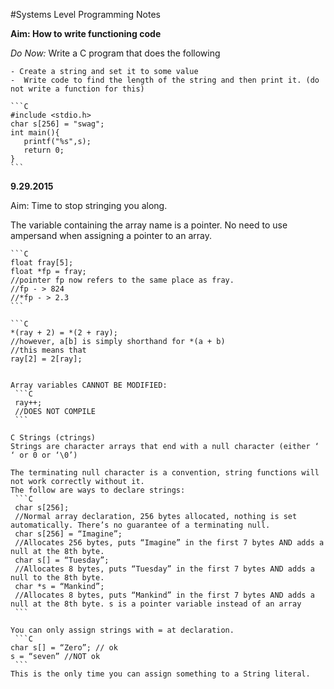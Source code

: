 #Systems Level Programming Notes

**Aim: How to write functioning code**

*Do Now:* Write a C program that does the following
    
    - Create a string and set it to some value
    -  Write code to find the length of the string and then print it. (do not write a function for this)

	```C
	#include <stdio.h>
	char s[256] = "swag";
	int main(){
	   printf("%s",s);
	   return 0; 
	}	
	```

**9.29.2015**

Aim: Time to stop stringing you along.

The variable containing the array name is a pointer. No need to use ampersand when assigning a pointer to an array.

    ```C	     
    float fray[5];
    float *fp = fray;
    //pointer fp now refers to the same place as fray.
    //fp - > 824
    //*fp - > 2.3
    ```

    ```C	
    *(ray + 2) = *(2 + ray);
    //however, a[b] is simply shorthand for *(a + b)
    //this means that
    ray[2] = 2[ray];
   ```

   Array variables CANNOT BE MODIFIED:
	```C
	ray++;
	//DOES NOT COMPILE
	```

C Strings (ctrings)
Strings are character arrays that end with a null character (either ‘ ‘ or 0 or ‘\0’)

The terminating null character is a convention, string functions will not work correctly without it. 
The follow are ways to declare strings:
    ```C
    char s[256];
    //Normal array declaration, 256 bytes allocated, nothing is set automatically. There’s no guarantee of a terminating null.
    char s[256] = “Imagine”;
    //Allocates 256 bytes, puts “Imagine” in the first 7 bytes AND adds a null at the 8th byte.
    char s[] = “Tuesday”;
    //Allocates 8 bytes, puts “Tuesday” in the first 7 bytes AND adds a null to the 8th byte.
    char *s = “Mankind”;
    //Allocates 8 bytes, puts “Mankind” in the first 7 bytes AND adds a null at the 8th byte. s is a pointer variable instead of an array
    ```
		
You can only assign strings with = at declaration.
    ```C
char s[] = “Zero”; // ok
s = “seven” //NOT ok
    ```
This is the only time you can assign something to a String literal.
